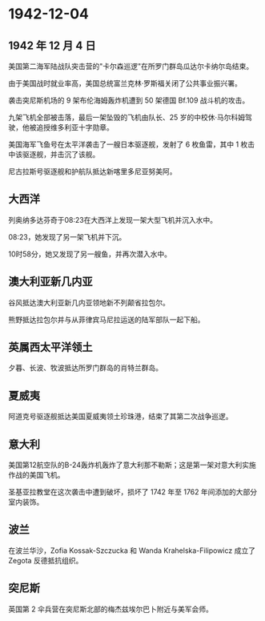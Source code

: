 # 1942-12-04

## 1942 年 12 月 4 日

美国第二海军陆战队突击营的"卡尔森巡逻"在所罗门群岛瓜达尔卡纳尔岛结束。

由于美国战时就业率高，美国总统富兰克林·罗斯福关闭了公共事业振兴署。

袭击突尼斯机场的 9 架布伦海姆轰炸机遭到 50 架德国 Bf.109 战斗机的攻击。

九架飞机全部被击落，最后一架坠毁的飞机由队长、25
岁的中校休·马尔科姆驾驶，他被追授维多利亚十字勋章。

美国海军飞鱼号在太平洋袭击了一艘日本驱逐舰，发射了 6 枚鱼雷，其中 1
枚击中该驱逐舰，并击沉了该舰。

尼古拉斯号驱逐舰和护航队抵达新喀里多尼亚努美阿。

## 大西洋

列奥纳多达芬奇于08:23在大西洋上发现一架大型飞机并沉入水中。

08:23，她发现了另一架飞机并下沉。

10时58分，她又发现了另一艘鱼，并再次潜入水中。

## 澳大利亚新几内亚

谷风抵达澳大利亚新几内亚领地新不列颠省拉包尔。

熊野抵达拉包尔并与从菲律宾马尼拉运送的陆军部队一起下船。

## 英属西太平洋领土

夕暮、长波、牧波抵达所罗门群岛的肖特兰群岛。

## 夏威夷

阿道克号驱逐舰抵达美国夏威夷领土珍珠港，结束了其第二次战争巡逻。

## 意大利

美国第12航空队的B-24轰炸机轰炸了意大利那不勒斯；这是第一架对意大利实施作战的美国飞机。

圣基亚拉教堂在这次袭击中遭到破坏，损坏了 1742 年至 1762
年间添加的大部分室内装饰。

## 波兰

在波兰华沙，Zofia Kossak-Szczucka 和 Wanda Krahelska-Filipowicz 成立了
Zegota 反德抵抗组织。

## 突尼斯

英国第 2 伞兵营在突尼斯北部的梅杰兹埃尔巴卜附近与美军会师。

